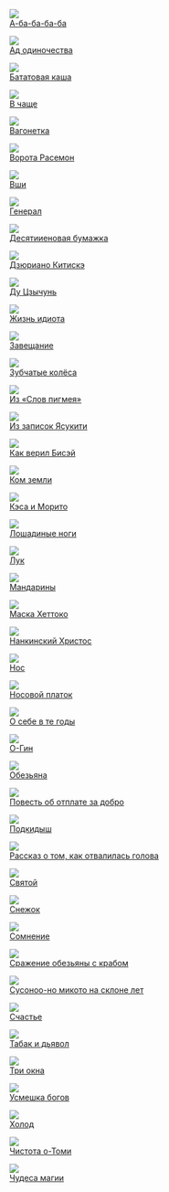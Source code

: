 ![](А-ба-ба-ба-ба.jpg)  
[А-ба-ба-ба-ба](А-ба-ба-ба-ба)

![](Ад%20одиночества.jpg)  
[Ад одиночества](Ад%20одиночества)

![](Бататовая%20каша.jpg)  
[Бататовая каша](Бататовая%20каша)

![](В%20чаще.jpg)  
[В чаще](В%20чаще)

![](Вагонетка.jpg)  
[Вагонетка](Вагонетка)

![](Ворота%20Расемон.jpg)  
[Ворота Расемон](Ворота%20Расемон)

![](Вши.jpg)  
[Вши](Вши)

![](Генерал.jpg)  
[Генерал](Генерал)

![](Десятииеновая%20бумажка.jpg)  
[Десятииеновая бумажка](Десятииеновая%20бумажка)

![](Дзюриано%20Китискэ.jpg)  
[Дзюриано Китискэ](Дзюриано%20Китискэ)

![](Ду%20Цзычунь.jpg)  
[Ду Цзычунь](Ду%20Цзычунь)

![](Жизнь%20идиота.jpg)  
[Жизнь идиота](Жизнь%20идиота)

![](Завещание.jpg)  
[Завещание](Завещание)

![](Зубчатые%20колёса.jpg)  
[Зубчатые колёса](Зубчатые%20колёса)

![](Из%20«Слов%20пигмея».jpg)  
[Из «Слов пигмея»](Из%20«Слов%20пигмея»)

![](Из%20записок%20Ясукити.jpg)  
[Из записок Ясукити](Из%20записок%20Ясукити)

![](Как%20верил%20Бисэй.jpg)  
[Как верил Бисэй](Как%20верил%20Бисэй)

![](Ком%20земли.jpg)  
[Ком земли](Ком%20земли)

![](Кэса%20и%20Морито.jpg)  
[Кэса и Морито](Кэса%20и%20Морито)

![](Лошадиные%20ноги.jpg)  
[Лошадиные ноги](Лошадиные%20ноги)

![](Лук.jpg)  
[Лук](Лук)

![](Мандарины.jpg)  
[Мандарины](Мандарины)

![](Маска%20Хеттоко.jpg)  
[Маска Хеттоко](Маска%20Хеттоко)

![](Нанкинский%20Христос.jpg)  
[Нанкинский Христос](Нанкинский%20Христос)

![](Нос.jpg)  
[Нос](Нос)

![](Носовой%20платок.jpg)  
[Носовой платок](Носовой%20платок)

![](О%20себе%20в%20те%20годы.jpg)  
[О себе в те годы](О%20себе%20в%20те%20годы)

![](О-Гин.jpg)  
[О-Гин](О-Гин)

![](Обезьяна.jpg)  
[Обезьяна](Обезьяна)

![](Повесть%20об%20отплате%20за%20добро.jpg)  
[Повесть об отплате за добро](Повесть%20об%20отплате%20за%20добро)

![](Подкидыш.jpg)  
[Подкидыш](Подкидыш)

![](Рассказ%20о%20том,%20как%20отвалилась%20голова.jpg)  
[Рассказ о том, как отвалилась голова](Рассказ%20о%20том,%20как%20отвалилась%20голова)

![](Святой.jpg)  
[Святой](Святой)

![](Снежок.jpg)  
[Снежок](Снежок)

![](Сомнение.jpg)  
[Сомнение](Сомнение)

![](Сражение%20обезьяны%20с%20крабом.jpg)  
[Сражение обезьяны с крабом](Сражение%20обезьяны%20с%20крабом)

![](Сусоноо-но%20микото%20на%20склоне%20лет.jpg)  
[Сусоноо-но микото на склоне лет](Сусоноо-но%20микото%20на%20склоне%20лет)

![](Счастье.jpg)  
[Счастье](Счастье)

![](Табак%20и%20дьявол.jpg)  
[Табак и дьявол](Табак%20и%20дьявол)

![](Три%20окна.jpg)  
[Три окна](Три%20окна)

![](Усмешка%20богов.jpg)  
[Усмешка богов](Усмешка%20богов)

![](Холод.jpg)  
[Холод](Холод)

![](Чистота%20о-Томи.jpg)  
[Чистота о-Томи](Чистота%20о-Томи)

![](Чудеса%20магии.jpg)  
[Чудеса магии](Чудеса%20магии)
